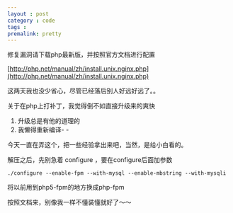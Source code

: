 ```yaml
---
layout : post
category : code
tags : 
premalink: pretty
---
```


修复漏洞请下载php最新版，并按照官方文档进行配置

[http://php.net/manual/zh/install.unix.nginx.php](http://php.net/manual/zh/install.unix.nginx.php)

这两天我也没少省心，尽管已经落后别人好远好远了。。

关于在php上打补丁，我觉得倒不如直接升级来的爽快

1. 升级总是有他的道理的
2. 我懒得重新编译- -

今天一直在弄这个，把一些经验拿出来吧，当然，是给小白看的。

解压之后，先别急着 configure ，要在configure后面加参数

    ./configure --enable-fpm --with-mysql --enable-mbstring --with-mysqli 

将以前用到php5-fpm的地方换成php-fpm

按照文档来，别像我一样不懂装懂就好了～～